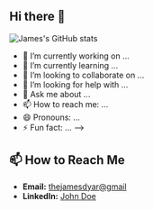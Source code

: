 ## Hi there 👋

![James's GitHub stats](https://github-readme-stats.vercel.app/api?username=allthetimeintheworld&show_icons=true&theme=radical)


- 🔭 I’m currently working on ...
- 🌱 I’m currently learning ...
- 👯 I’m looking to collaborate on ...
- 🤔 I’m looking for help with ...
- 💬 Ask me about ...
- 📫 How to reach me: ...
- 😄 Pronouns: ...
- ⚡ Fun fact: ...
-->
## 📫 How to Reach Me

- **Email:** [thejamesdyar@gmail](mailto:thejamesdyar@gmail.com)
- **LinkedIn:** [John Doe](https://www.linkedin.com/in/james-dyar-657688218)
